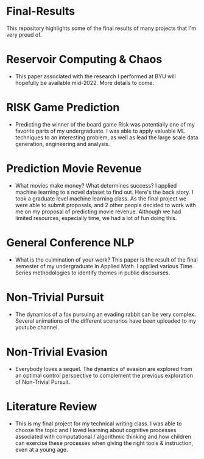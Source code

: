 # Final-Results

This repository highlights some of the final results of many projects that I'm very proud of. <br>

# Reservoir Computing & Chaos
* This paper associated with the research I performed at BYU will hopefully be available mid-2022. More details to come. 

# RISK Game Prediction
* Predicting the winner of the board game Risk was potentially one of my favorite parts of my undergraduate. I was able to apply valuable ML techniques to an interesting problem, as well as lead the large scale data generation, engineering and analysis.

# Prediction Movie Revenue
* What movies make money? What determines success? I applied machine learning to a novel dataset to find out. Here's the back story. I took a graduate level machine learning class. As the final project we were able to submit proposals, and 2 other people decided to work with me on my proposal of predicting movie revenue. Although we had limited resources, especially time, we had a lot of fun doing this.

# General Conference NLP
* What is the culmination of your work? This paper is the result of the final semester of my undergraduate in Applied Math. I applied various Time Series methodologies to identify themes in public discourses.

# Non-Trivial Pursuit
* The dynamics of a fox pursuing an evading rabbit can be very complex. Several animations of the different scenarios have been uploaded to my youtube channel.

# Non-Trivial Evasion
* Everybody loves a sequel. The dynamics of evasion are explored from an optimal control perspective to complement the previous exploration of Non-Trivial Pursuit.

# Literature Review
* This is my final project for my technical writing class. I was able to choose the topic and I loved learning about cognitive processes associated with computational / algorithmic thinking and how children can exercise these processes when giving the right tools & instruction, even at a young age.
